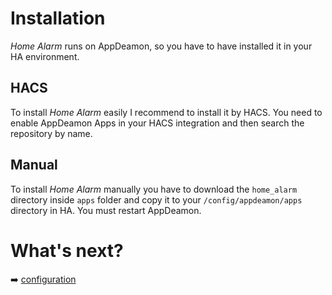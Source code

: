 <meta charset="utf-8"/>

# Installation

*Home Alarm* runs on AppDeamon, so you have to have installed it in your HA environment.

## HACS

To install *Home Alarm* easily I recommend to install it by HACS. You need to enable AppDeamon Apps in your HACS integration and then search the repository by name.

## Manual

To install *Home Alarm* manually you have to download the `home_alarm` directory inside `apps` folder and copy it to your `/config/appdeamon/apps` directory in HA. You must restart AppDeamon.

# What's next?
 ➡️ [configuration](config/index.md)
